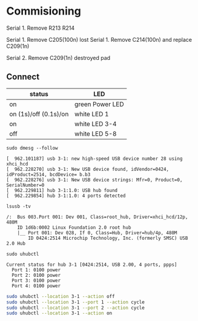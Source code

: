 # Commisioning

Serial 1. Remove R213 R214

Serial 1. Remove C205(100n) lost
Serial 1. Remove C214(100n) and replace C209(1n)

Serial 2. Remove C209(1n) destroyed pad

## Connect

| status | LED |
| - | - |
| on | green Power LED
| on (1s)/off (0.1s)/on | white LED 1
| on | white LED 3-4
| off | white LED 5-8

`sudo dmesg --follow`

```
[  962.101187] usb 3-1: new high-speed USB device number 28 using xhci_hcd
[  962.228270] usb 3-1: New USB device found, idVendor=0424, idProduct=2514, bcdDevice= b.b3
[  962.228276] usb 3-1: New USB device strings: Mfr=0, Product=0, SerialNumber=0
[  962.229811] hub 3-1:1.0: USB hub found
[  962.229854] hub 3-1:1.0: 4 ports detected
```

`lsusb -tv`

```
/:  Bus 003.Port 001: Dev 001, Class=root_hub, Driver=xhci_hcd/12p, 480M
    ID 1d6b:0002 Linux Foundation 2.0 root hub
    |__ Port 001: Dev 028, If 0, Class=Hub, Driver=hub/4p, 480M
        ID 0424:2514 Microchip Technology, Inc. (formerly SMSC) USB 2.0 Hub
```

`sudo uhubctl`

```
Current status for hub 3-1 [0424:2514, USB 2.00, 4 ports, ppps]
  Port 1: 0100 power
  Port 2: 0100 power
  Port 3: 0100 power
  Port 4: 0100 power
```

```bash
sudo uhubctl --location 3-1 --action off
sudo uhubctl --location 3-1 --port 1 --action cycle
sudo uhubctl --location 3-1 --port 2 --action cycle
sudo uhubctl --location 3-1 --action on
```



